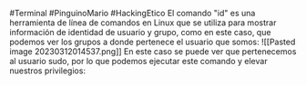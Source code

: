#Terminal #PinguinoMario #HackingEtico 
El comando "id" es una herramienta de línea de comandos en Linux que se utiliza para mostrar información de identidad de usuario y grupo, como en este caso, que podemos ver los grupos a donde pertenece el usuario que somos:
![[Pasted image 20230312014537.png]]
En este caso se puede ver que pertenecemos al usuario sudo, por lo que podemos ejecutar este comando y elevar nuestros privilegios:
